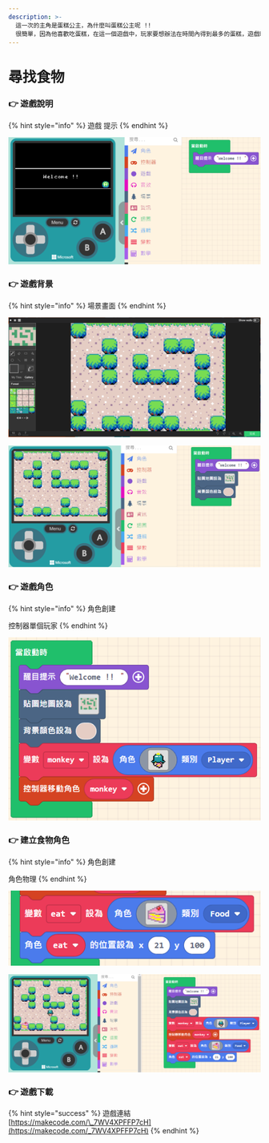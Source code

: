 ```yaml
---
description: >-
  這一次的主角是蛋糕公主，為什麼叫蛋糕公主呢 !!
  很簡單，因為他喜歡吃蛋糕，在這一個遊戲中，玩家要想辦法在時間內得到最多的蛋糕，遊戲時間為30秒，如果在時間內獲得10分以上，代表成功。
---
```


# 尋找食物

### 👉 遊戲說明

{% hint style="info" %}
遊戲 提示
{% endhint %}

![](.gitbook/assets/image%20%2859%29.png)

### 👉 遊戲背景

{% hint style="info" %}
場景畫面
{% endhint %}

![&#x62FC;&#x51FA;&#x81EA;&#x5DF1;&#x7684;&#x5730;&#x5716;](.gitbook/assets/image%20%2860%29.png)

![&#x5C07;&#x80CC;&#x666F;&#x8A2D;&#x7F6E;&#x8207;&#x5716;&#x50CF;&#x985E;&#x4F3C;&#x7684;&#x984F;&#x8272;&#x5C31;&#x4E0D;&#x6703;&#x6709;&#x9ED1;&#x908A;](.gitbook/assets/image%20%2856%29.png)

### 👉 遊戲角色

{% hint style="info" %}
角色創建

控制器單個玩家
{% endhint %}

![](.gitbook/assets/image%20%2858%29.png)

### 👉 建立食物角色

{% hint style="info" %}
角色創建

角色物理
{% endhint %}

![](.gitbook/assets/image%20%2855%29.png)

![](.gitbook/assets/image%20%2857%29.png)

### 👉 遊戲下載

{% hint style="success" %}
遊戲連結 [https://makecode.com/\_7WV4XPFFP7cH](https://makecode.com/_7WV4XPFFP7cH)
{% endhint %}

